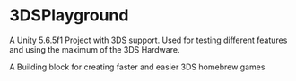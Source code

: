 # 3DSPlayground
A Unity 5.6.5f1 Project with 3DS support.
Used for testing different features and using the maximum of the 3DS Hardware.

A Building block for creating faster and easier 3DS homebrew games
